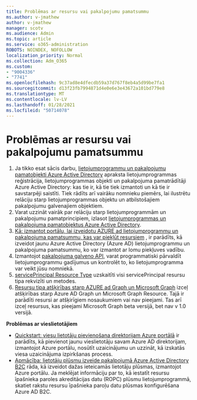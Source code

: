 ```yaml
---
title: Problēmas ar resursu vai pakalpojumu pamatsummu
ms.author: v-jmathew
author: v-jmathew
manager: scotv
ms.audience: Admin
ms.topic: article
ms.service: o365-administration
ROBOTS: NOINDEX, NOFOLLOW
localization_priority: Normal
ms.collection: Adm_O365
ms.custom:
- "9004336"
- "7741"
ms.openlocfilehash: 9c37ad8e4dfecdb59a37d767f8eb4a5d99be7fa1
ms.sourcegitcommit: d13f23fb7994871d4e0e6e3e43672a101bd779e8
ms.translationtype: MT
ms.contentlocale: lv-LV
ms.lasthandoff: 01/28/2021
ms.locfileid: "50714078"
---
```

# <a name="issues-with-a-resource-or-service-principal"></a>Problēmas ar resursu vai pakalpojumu pamatsummu

1. Ja tikko esat sācis darbu, [lietojumprogrammu un pakalpojumu pamatobjekti Azure Active Directory](https://docs.microsoft.com/azure/active-directory/develop/app-objects-and-service-principals) apraksta lietojumprogrammas reģistrācija, lietojumprogrammas objekti un pakalpojuma pamatrādītāji Azure Active Directory: kas tie ir, kā tie tiek izmantoti un kā tie ir savstarpēji saistīti. Tiek rādīts arī vairāku nomnieku piemērs, lai ilustrētu relāciju starp lietojumprogrammas objektu un atbilstošajiem pakalpojumu galvenajiem objektiem.
2. Varat uzzināt vairāk par relāciju starp lietojumprogrammām un pakalpojumu pamatprincipiem, izlasot [lietojumprogrammas un pakalpojuma pamatobjektus Azure Active Directory](https://docs.microsoft.com/azure/active-directory/develop/app-objects-and-service-principals).
3. [Kā: izmantot portālu, lai izveidotu AZURE ad lietojumprogrammu un pakalpojuma pamatsummu, kas var piekļūt resursiem](https://docs.microsoft.com/azure/active-directory/develop/howto-create-service-principal-portal) , ir parādīts, kā izveidot jaunu Azure Active Directory (Azure AD) lietojumprogrammu un pakalpojuma pamatsummu, ko var izmantot ar lomu piekļuves vadību.
4. Izmantojot [pakalpojuma galveno API](https://docs.microsoft.com/graph/api/resources/serviceprincipal), varat programmatiski pārvaldīt lietojumprogrammu gadījumus un kontrolēt to, ko lietojumprogramma var veikt jūsu nomniekā.
5. [servicePrincipal Resource Type](https://docs.microsoft.com/graph/api/resources/serviceprincipal) uzskaitīti visi servicePrincipal resursu tipa rekvizīti un metodes.
6. [Resursu tipa atšķirības starp AZURE ad Graph un Microsoft Graph](https://docs.microsoft.com/graph/migrate-azure-ad-graph-resource-differences) izceļ atšķirības starp Azure AD Graph un Microsoft Graph Resource. Tajā ir parādīti resursi ar atšķirīgiem nosaukumiem vai nav pieejami. Tas arī izceļ resursus, kas pieejami Microsoft Graph beta versijā, bet nav v 1.0 versijā.

**Problēmas ar vieslietotājiem**

- [Quickstart: viesu lietotāju pievienošana direktorijam Azure portālā](https://docs.microsoft.com/azure/active-directory/external-identities/b2b-quickstart-add-guest-users-portal#prerequisites) ir parādīts, kā pievienot jaunu vieslietotāju savam Azure AD direktorijam, izmantojot Azure portālu, nosūtīt uzaicinājumu un uzzināt, kā izskatās viesa uzaicinājuma izpirkšanas process.
- [Apmācība: lietotāju plūsmu izveide pakalpojumā Azure Active Directory B2C](https://docs.microsoft.com/azure/active-directory-b2c/tutorial-create-user-flows) rāda, kā izveidot dažas ieteicamās lietotāju plūsmas, izmantojot Azure portālu. Ja meklējat informāciju par to, kā iestatīt resursu īpašnieka paroles akreditācijas datu (ROPC) plūsmu lietojumprogrammā, skatiet rakstu resursu īpašnieka paroļu datu plūsmas konfigurēšana Azure AD B2C.
